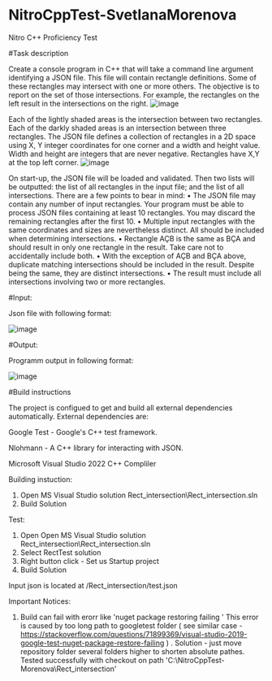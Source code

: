 # NitroCppTest-SvetlanaMorenova

Nitro C++ Proficiency Test

#Task description

Create a console program in C++ that will take a command line argument identifying a JSON file. This
file will contain rectangle definitions. Some of these rectangles may intersect with one or more others.
The objective is to report on the set of those intersections.
For example, the rectangles on the left result in the intersections on the right.
![image](https://github.com/Morenova/NitroCppTest-SvetlanaMorenova/assets/11922964/132b10c8-9c17-4fdd-aa23-aab50673f0a5)


Each of the lightly shaded areas is the intersection between two rectangles. Each of the darkly shaded
areas is an intersection between three rectangles.
The JSON file defines a collection of rectangles in a 2D space
using X, Y integer coordinates for one corner and a width and
height value. Width and height are integers that are never
negative. Rectangles have X,Y at the top left corner.
![image](https://github.com/Morenova/NitroCppTest-SvetlanaMorenova/assets/11922964/ee69853e-f51d-4d27-a3dd-b5a80e7b41e2)


On start-up, the JSON file will be loaded and validated. Then two lists will
be outputted: the list of all rectangles in the input file; and the list of all intersections.
There are a few points to bear in mind:
• The JSON file may contain any number of input rectangles. Your program must be able
to process JSON files containing at least 10 rectangles. You may discard the remaining
rectangles after the first 10.
• Multiple input rectangles with the same coordinates and sizes are nevertheless distinct.
All should be included when determining intersections.
• Rectangle AÇB is the same as BÇA and should result in only one rectangle in the result.
Take care not to accidentally include both.
• With the exception of AÇB and BÇA above, duplicate matching intersections should be
included in the result. Despite being the same, they are distinct intersections.
• The result must include all intersections involving two or more rectangles.

#Input:

Json file with following format:

![image](https://github.com/Morenova/NitroCppTest-SvetlanaMorenova/assets/11922964/8fb9dca7-b31b-46f6-a09e-663e32b91d83)


#Output:

Programm output in following format:

![image](https://github.com/Morenova/NitroCppTest-SvetlanaMorenova/assets/11922964/724420e0-8dbb-4af6-8291-2edfc6a9e183)


#Build instructions

The project is configued to get and build all external dependencies automatically.
External dependencies are:

Google Test - Google's C++ test framework.

Nlohmann - A C++ library for interacting with JSON. 

Microsoft Visual Studio 2022 C++ Compliler

Building instuction:
1. Open MS Visual Studio solution Rect_intersection\Rect_intersection.sln
2. Build Solution

Test:
1. Open Open MS Visual Studio solution Rect_intersection\Rect_intersection.sln
2. Select RectTest solution
3. Right button click - Set us Startup project
4. Build Solution

Input json is located at /Rect_intersection/test.json

Important Notices:

1. Build can fail with erorr like 'nuget package restoring failing <pathes to packages> ' This error is caused by too long path to googletest folder ( see similar case - https://stackoverflow.com/questions/71899369/visual-studio-2019-google-test-nuget-package-restore-failing ) .
 Solution - just move repository folder several folders higher to shorten absolute pathes. Tested successfully with checkout on path 'C:\NitroCppTest-Morenova\Rect_intersection' 
